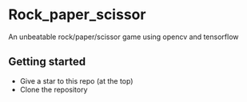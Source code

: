 # Rock_paper_scissor
An unbeatable rock/paper/scissor game using opencv and tensorflow 

## Getting started
* Give a star to this repo (at the top)
* Clone the repository
